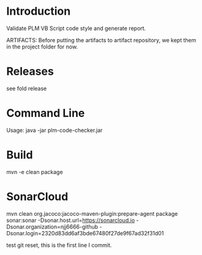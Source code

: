 # Introduction 
Validate PLM VB Script code style and generate report.

ARTIFACTS:
Before putting the artifacts to artifact repository, we kept them in the project folder for now.

# Releases
see fold release

# Command Line
Usage: java -jar plm-code-checker.jar <directory of your scripts>

# Build
mvn -e clean package

# SonarCloud
mvn clean org.jacoco:jacoco-maven-plugin:prepare-agent package sonar:sonar -Dsonar.host.url=https://sonarcloud.io -Dsonar.organization=njj6666-github -Dsonar.login=2320d83dd6af3bde67480f27de9f67ad32f31d01

test git reset, this is the first line I commit.
